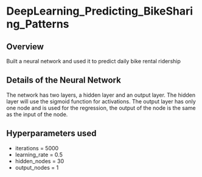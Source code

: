 # DeepLearning_Predicting_BikeSharing_Patterns
## Overview 
Built a neural network and used it to predict daily bike rental ridership

## Details of the Neural Network
The network has two layers, a hidden layer and an output layer. The hidden layer will use the sigmoid function for activations. The output layer has only one node and is used for the regression, the output of the node is the same as the input of the node. 

## Hyperparameters used
* iterations = 5000
* learning_rate = 0.5
* hidden_nodes = 30
* output_nodes = 1
